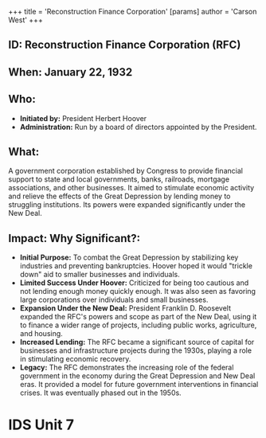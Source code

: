 +++
 title = 'Reconstruction Finance Corporation'
[params]
	author = 'Carson West'
+++
## ID: Reconstruction Finance Corporation (RFC)

## When: January 22, 1932

## Who:
* **Initiated by:** President Herbert Hoover
* **Administration:** Run by a board of directors appointed by the President.

## What:
A government corporation established by Congress to provide financial support to state and local governments, banks, railroads, mortgage associations, and other businesses. It aimed to stimulate economic activity and relieve the effects of the Great Depression by lending money to struggling institutions. Its powers were expanded significantly under the New Deal.

## Impact: Why Significant?:
* **Initial Purpose:** To combat the Great Depression by stabilizing key industries and preventing bankruptcies. Hoover hoped it would "trickle down" aid to smaller businesses and individuals.
* **Limited Success Under Hoover:** Criticized for being too cautious and not lending enough money quickly enough. It was also seen as favoring large corporations over individuals and small businesses.
* **Expansion Under the New Deal:** President Franklin D. Roosevelt expanded the RFC's powers and scope as part of the New Deal, using it to finance a wider range of projects, including public works, agriculture, and housing.
* **Increased Lending:** The RFC became a significant source of capital for businesses and infrastructure projects during the 1930s, playing a role in stimulating economic recovery.
* **Legacy:** The RFC demonstrates the increasing role of the federal government in the economy during the Great Depression and New Deal eras. It provided a model for future government interventions in financial crises. It was eventually phased out in the 1950s.

# IDS Unit 7
